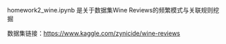 homework2_wine.ipynb 是关于数据集Wine Reviews的频繁模式与关联规则挖掘

数据集链接：https://www.kaggle.com/zynicide/wine-reviews
